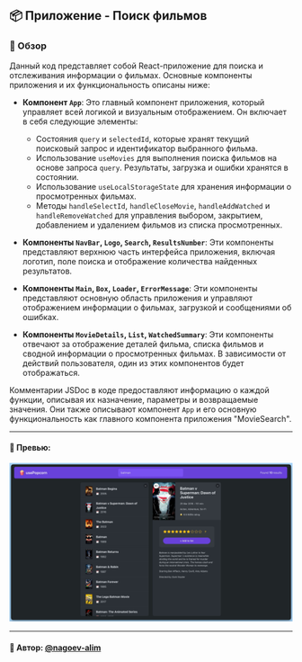 ## 📦 Приложение - Поиск фильмов

### 🚀 Обзор

Данный код представляет собой React-приложение для поиска и отслеживания информации о фильмах. Основные компоненты приложения и их функциональность описаны ниже:

- **Компонент `App`**: Это главный компонент приложения, который управляет всей логикой и визуальным отображением. Он включает в себя следующие элементы:

    - Состояния `query` и `selectedId`, которые хранят текущий поисковый запрос и идентификатор выбранного фильма.
    - Использование `useMovies` для выполнения поиска фильмов на основе запроса `query`. Результаты, загрузка и ошибки хранятся в состоянии.
    - Использование `useLocalStorageState` для хранения информации о просмотренных фильмах.
    - Методы `handleSelectId`, `handleCloseMovie`, `handleAddWatched` и `handleRemoveWatched` для управления выбором, закрытием, добавлением и удалением фильмов из списка просмотренных.

- **Компоненты `NavBar`, `Logo`, `Search`, `ResultsNumber`**: Эти компоненты представляют верхнюю часть интерфейса приложения, включая логотип, поле поиска и отображение количества найденных результатов.

- **Компоненты `Main`, `Box`, `Loader`, `ErrorMessage`**: Эти компоненты представляют основную область приложения и управляют отображением информации о фильмах, загрузкой и сообщениями об ошибках.

- **Компоненты `MovieDetails`, `List`, `WatchedSummary`**: Эти компоненты отвечают за отображение деталей фильма, списка фильмов и сводной информации о просмотренных фильмах. В зависимости от действий пользователя, один из этих компонентов будет отображаться.

Комментарии JSDoc в коде предоставляют информацию о каждой функции, описывая их назначение, параметры и возвращаемые значения. Они также описывают компонент `App` и его основную функциональность как главного компонента приложения "MovieSearch".

---
#### 🌄 Превью:
![Превью](public/images/preview.jpg)


-----
#### 🙌 Автор: [@nagoev-alim](https://github.com/nagoev-alim)

